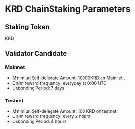 # KRD ChainStaking Parameters

## Staking Token

KRD


## Validator Candidate

### Mainnet

* Minimiun Self-delegate Amount: 10000KRD on Mainnet .
* Claim reward frequency: everyday at 0:00 UTC
* Unbonding Period: 7 days

### Testnet

* Minimiun Self-delegate Amount: 100 KRD on testnet.
* Claim reward frequency: every 2 hours
* Unbonding Period: 4 hours




